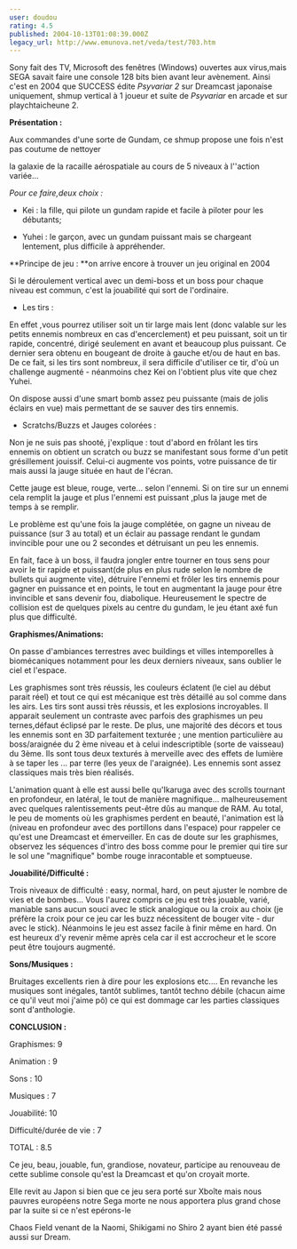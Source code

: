 ```yaml
---
user: doudou
rating: 4.5
published: 2004-10-13T01:08:39.000Z
legacy_url: http://www.emunova.net/veda/test/703.htm
---
```

Sony fait des TV, Microsoft des fenêtres (Windows) ouvertes aux virus,mais SEGA savait faire une console 128 bits bien avant leur avènement. Ainsi c'est en 2004 que SUCCESS édite _Psyvariar 2_ sur Dreamcast japonaise uniquement, shmup vertical à 1 joueur et suite de _Psyvariar_ en arcade et sur playchtaicheune 2\.  

  

**Présentation :**  

  

Aux commandes d'une sorte de Gundam, ce shmup propose une fois n'est pas coutume de nettoyer   

la galaxie de la racaille aérospatiale au cours de 5 niveaux à l''action variée...  

  

_Pour ce faire,deux choix :_  

- Kei : la fille, qui pilote un gundam rapide et facile à piloter pour les débutants;  

- Yuhei : le garçon, avec un gundam puissant mais se chargeant lentement, plus difficile à appréhender.  

  

**Principe de jeu : **on arrive encore à trouver un jeu original en 2004  

  

Si le déroulement vertical avec un demi-boss et un boss pour chaque niveau est commun, c'est la jouabilité qui sort de l'ordinaire.  

  

- Les tirs :  

En effet ,vous pourrez utiliser soit un tir large mais lent (donc valable sur les petits ennemis nombreux en cas d'encerclement) et peu puissant, soit un tir rapide, concentré, dirigé seulement en avant et beaucoup plus puissant. Ce dernier sera obtenu en bougeant de droite à gauche et/ou de haut en bas. De ce fait, si les tirs sont nombreux, il sera difficile d'utiliser ce tir, d'où un challenge augmenté - néanmoins chez Kei on l'obtient plus vite que chez Yuhei.  

  

On dispose aussi d'une smart bomb assez peu puissante (mais de jolis éclairs en vue) mais permettant de se sauver des tirs ennemis.  

  

- Scratchs/Buzzs et Jauges colorées :  

Non je ne suis pas shooté, j'explique : tout d'abord en frôlant les tirs ennemis on obtient un scratch ou buzz se manifestant sous forme d'un petit grésillement jouissif. Celui-ci augmente vos points, votre puissance de tir mais aussi la jauge située en haut de l'écran.  

  

Cette jauge est bleue, rouge, verte... selon l'ennemi. Si on tire sur un ennemi cela remplit la jauge et plus l'ennemi est puissant ,plus la jauge met de temps à se remplir.  

  

Le problème est qu'une fois la jauge complétée, on gagne un niveau de puissance (sur 3 au total) et un éclair au passage rendant le gundam invincible pour une ou 2 secondes et détruisant un peu les ennemis.  

  

En fait, face à un boss, il faudra jongler entre tourner en tous sens pour avoir le tir rapide et puissant(de plus en plus rude selon le nombre de bullets qui augmente vite), détruire l'ennemi et frôler les tirs ennemis pour gagner en puissance et en points, le tout en augmentant la jauge pour être invincible et sans devenir fou, diabolique. Heureusement le spectre de collision est de quelques pixels au centre du gundam, le jeu étant axé fun plus que difficulté.  

  

**Graphismes/Animations:**  

  

On passe d'ambiances terrestres avec buildings et villes intemporelles à biomécaniques notamment pour les deux derniers niveaux, sans oublier le ciel et l'espace.  

  

Les graphismes sont très réussis, les couleurs éclatent (le ciel au début parait réel) et tout ce qui est mécanique est très détaillé au sol comme dans les airs. Les tirs sont aussi très réussis, et les explosions incroyables. Il apparait seulement un contraste avec parfois des graphismes un peu ternes,défaut éclipsé par le reste. De plus, une majorité des décors et tous les ennemis sont en 3D parfaitement texturée ; une mention particulière au boss/araignée du 2 ème niveau et à celui indescriptible (sorte de vaisseau) du 3ème. Ils sont tous deux texturés à merveille avec des effets de lumière à se taper les ... par terre (les yeux de l'araignée). Les ennemis sont assez classiques mais très bien réalisés.  

  

L'animation quant à elle est aussi belle qu'Ikaruga avec des scrolls tournant en profondeur, en latéral, le tout de manière magnifique... malheureusement avec quelques ralentissements peut-être dûs au manque de RAM. Au total, le peu de moments où les graphismes perdent en beauté, l'animation est là (niveau en profondeur avec des portillons dans l'espace) pour rappeler ce qu'est une Dreamcast et émerveiller. En cas de doute sur les graphismes, observez les séquences d'intro des boss comme pour le premier qui tire sur le sol une "magnifique" bombe rouge inracontable et somptueuse.  

  

**Jouabilité/Difficulté :**   

  

Trois niveaux de difficulté : easy, normal, hard, on peut ajuster le nombre de vies et de bombes... Vous l'aurez compris ce jeu est très jouable, varié, maniable sans aucun souci avec le stick analogique ou la croix au choix (je préfère la croix pour ce jeu car les buzz nécessitent de bouger vite - dur avec le stick). Néanmoins le jeu est assez facile à finir même en hard. On est heureux d'y revenir même après cela car il est accrocheur et le score peut être toujours augmenté.  

  

**Sons/Musiques :**  

  

Bruitages excellents rien à dire pour les explosions etc.... En revanche les musiques sont inégales, tantôt sublimes, tantôt techno débile (chacun aime ce qu'il veut moi j'aime pô) ce qui est dommage car les parties classiques sont d'anthologie.  

  

**CONCLUSION :**  

  

Graphismes: 9  

Animation : 9  

Sons : 10  

Musiques : 7  

Jouabilité: 10  

Difficulté/durée de vie : 7  

  

TOTAL : 8.5   

  

Ce jeu, beau, jouable, fun, grandiose, novateur, participe au renouveau de cette sublime console qu'est la Dreamcast et qu'on croyait morte.  

  

Elle revit au Japon si bien que ce jeu sera porté sur Xboîte mais nous pauvres européens notre Sega morte ne nous apportera plus grand chose par la suite si ce n'est epérons-le   

Chaos Field venant de la Naomi, Shikigami no Shiro 2 ayant bien été passé aussi sur Dream.